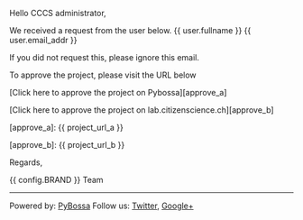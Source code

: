 Hello CCCS administrator,

We received a request from the user below.
{{ user.fullname }}
{{ user.email_addr }}

If you did not request this, please ignore this email.

To approve the project, please visit the URL below

[Click here to approve the project on Pybossa][approve_a]

[Click here to approve the project on lab.citizenscience.ch][approve_b]

[approve_a]: {{ project_url_a }}

[approve_b]: {{ project_url_b }}


Regards,

{{ config.BRAND }} Team

***
Powered by: [PyBossa](http://pybossa.com)
Follow us: [Twitter](http://twitter.com/pybossa), [Google+](https://plus.google.com/115359083217638640334/posts)
